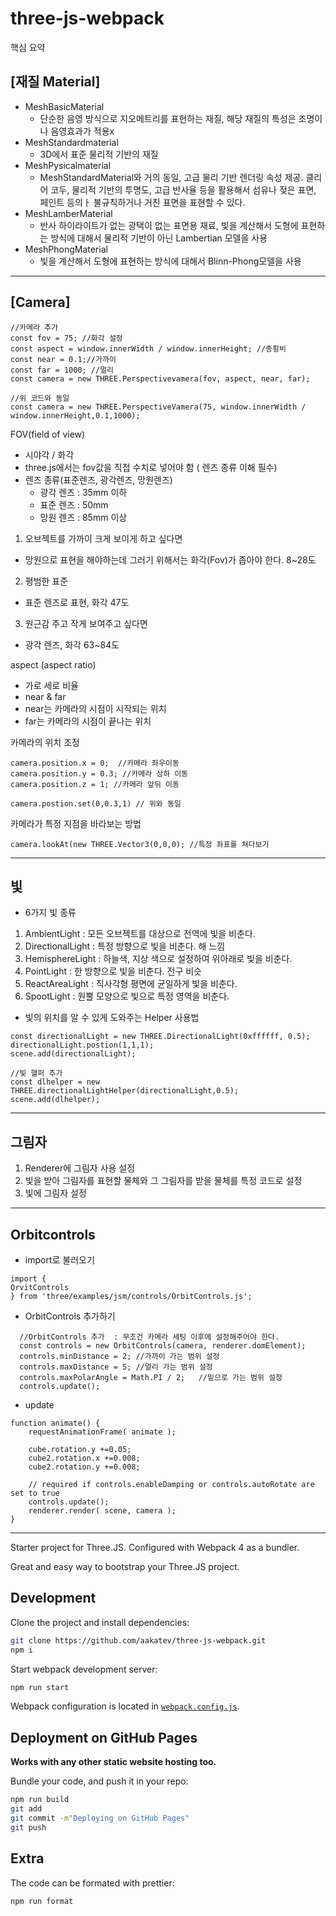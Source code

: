 # three-js-webpack

핵심 요약

## [재질 Material]
* MeshBasicMaterial
  - 단순한 음영 방식으로 지오메트리를 표현하는 재질, 해당 재질의 특성은 조명이나 음영효과가 적용x
* MeshStandardmaterial
  - 3D에서 표준 물리적 기반의 재질
* MeshPysicalmaterial
  - MeshStandardMaterial와 거의 동일, 고급 물리 기반 렌더링 속성 제공. 클리어 코두, 물리적 기반의 투명도, 고급 반사율 등을 활용해서 섬유나
    젖은 표면, 페인트 등의ㅏ 불규칙하거나 거친 표면을 표현할 수 있다.
* MeshLamberMaterial
  - 반사 하이라이트가 없는 광택이 없는 표면용 재료, 빛을 계산해서 도형에 표현하는 방식에 대해서 물리적 기반이 아닌 Lambertian 모델을 사용
* MeshPhongMaterial
  - 빛을 계산해서 도형에 표현하는 방식에 대해서 Blinn-Phong모델을 사용
  
<hr/>
  
## [Camera]
```
//카메라 추가
const fov = 75; //화각 설정
const aspect = window.innerWidth / window.innerHeight; //종횡비
const near = 0.1;//가까이
const far = 1000; //멀리
const camera = new THREE.Perspectivevamera(fov, aspect, near, far);

//위 코드와 동일
const camera = new THREE.PerspectiveVamera(75, window.innerWidth / window.innerHeight,0.1,1000);
```
FOV(field of view)
- 시야각 / 화각
- three.js에서는 fov값을 직접 수치로 넣어야 함 ( 렌즈 종류 이해 필수)
- 렌즈 종류(표준렌즈, 광각렌즈, 망원렌즈)
  - 광각 렌즈 : 35mm 이하
  - 표준 렌즈 : 50mm
  - 망원 렌즈 : 85mm 이상
1. 오브젝트를 가까이 크게 보이게 하고 싶다면
- 망원으로 표현을 해야하는데 그러기 위해서는 화각(Fov)가 좁아야 한다. 8~28도
2. 평범한 표준
- 표준 렌즈로 표현, 화각 47도
3. 원근감 주고 작게 보여주고 싶다면
- 광각 렌즈, 화각 63~84도

aspect (aspect ratio)
- 가로 세로 비율 
- near & far
- near는 카메라의 시점이 시작되는 위치
- far는 카메라의 시점이 끝나는 위치

카메라의 위치 조정
```
camera.position.x = 0;  //카메라 좌우이동
camera.position.y = 0.3; //카메라 상하 이동
camera.position.z = 1; //카메라 앞뒤 이동

camera.postion.set(0,0.3,1) // 위와 동일
```

카메라가 특정 지점을 바라보는 방법
```
camera.lookAt(new THREE.Vector3(0,0,0); //특정 좌표를 쳐다보기

```

<hr/>

## 빛
- 6가지 빛 종류
1. AmbientLight : 모든 오브젝트를 대상으로 전역에 빛을 비춘다.
2. DirectionalLight : 특정 방향으로 빛을 비춘다. 해 느낌
3. HemisphereLight : 하늘색, 지상 색으로 설정하여 위아래로 빛을 비춘다.
4. PointLight : 한 방향으로 빛을 비춘다. 전구 비슷
5. ReactAreaLight : 직사각형 평면에 균일하게 빛을 비춘다.
6. SpootLight : 원뿔 모양으로 빛으로  특정 영역을 비춘다.

- 빛의 위치를 알 수 있게 도와주는 Helper 사용법
```
const directionalLight = new THREE.DirectionalLight(0xffffff, 0.5);
directionalLight.postion(1,1,1);
scene.add(directionalLight);

//빛 헬퍼 추가
const dlhelper = new THREE.directionalLightHelper(directionalLight,0.5);
scene.add(dlhelper);
```

<hr/>

## 그림자
1. Renderer에 그림자 사용 설정
2. 빛을 받아 그림자를 표현할 물체와 그 그림자를 받을 물체를 특정 코드로 설정
3. 빛에 그림자 설정

<hr/>

## Orbitcontrols
- import로 불러오기
```
import {
OrvitControls
} from 'three/examples/jsm/controls/OrbitControls.js';
```

- OrbitControls 추가하기
```
  //OrbitControls 추가  : 무조건 카메라 세팅 이후에 설정해주어야 한다.
  const controls = new OrbitControls(camera, renderer.domElement);
  controls.minDistance = 2; //가까이 가는 범위 설정
  controls.maxDistance = 5; //멀리 가는 범위 설정
  controls.maxPolarAngle = Math.PI / 2;   //밑으로 가는 범위 설정
  controls.update();
```
- update
```
function animate() {
	requestAnimationFrame( animate );

    cube.rotation.y +=0.05;
    cube2.rotation.x +=0.008;
    cube2.rotation.y +=0.008;

	// required if controls.enableDamping or controls.autoRotate are set to true
	controls.update();
	renderer.render( scene, camera );
}
```

<hr/>


Starter project for Three.JS. Configured with Webpack 4 as a bundler.

Great and easy way to bootstrap your Three.JS project.

## Development

Clone the project and install dependencies:

```bash
git clone https://github.com/aakatev/three-js-webpack.git
npm i
```

Start webpack development server:

```bash
npm run start
```

Webpack configuration is located in [`webpack.config.js`](webpack.config.js).

## Deployment on GitHub Pages

**Works with any other static website hosting too.**

Bundle your code, and push it in your repo:

```bash
npm run build
git add
git commit -m"Deploying on GitHub Pages"
git push
```

## Extra

The code can be formated with prettier:

```bash
npm run format
```
